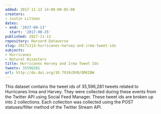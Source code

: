 ```yaml
---
added: 2017-11-13 14:00:00-05:00
creators:
- Justin Littman
dates:
- end: '2017-09-13'
  start: '2017-08-25'
published: 2017-11-13
repository: Harvard Dataverse
slug: 20171113-hurricanes-harvey-and-irma-tweet-ids
subjects:
- Hurricanes
- Natural Disasters
title: Hurricanes Harvey and Irma Tweet Ids
tweets: 35596281
url: http://dx.doi.org/10.7910/DVN/QRKIBW
---
```


This dataset contains the tweet ids of 35,596,281 tweets related to Hurricanes Irma and Harvey. They were collected during these events from the Twitter API using Social Feed Manager. These tweet ids are broken up into 2 collections. Each collection was collected using the POST statuses/filter method of the Twitter Stream API.
